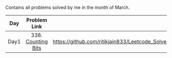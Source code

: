 Contains all problems solved by me in the month of March.

| Day           | Problem Link                                 |           Solution Link               |
| ------------- |:--------------------------------------------:| :-------------------------------------------------------------------------:|
| Day1          | 338. [Counting Bits](https://leetcode.com/problems/counting-bits/) | https://github.com/ritikjain833/Leetcode_Solved_Problems/blob/main/LeetcodeDailyMarchChallenge/Counting_bits.cpp |

